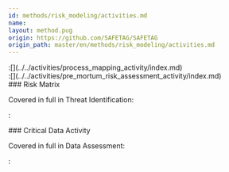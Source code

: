 ```yaml
---
id: methods/risk_modeling/activities.md
name: 
layout: method.pug
origin: https://github.com/SAFETAG/SAFETAG
origin_path: master/en/methods/risk_modeling/activities.md
---
```


<div class="boxtext">
:[](../../activities/process_mapping_activity/index.md)
</div>

<div class="boxtext">
:[](../../activities/pre_mortum_risk_assessment_activity/index.md)
</div>

<div class="boxtext">
### Risk Matrix 

Covered in full in Threat Identification:

:[](../../activities/risk_matrix/approach.md)
</div>

<div class="boxtext">
### Critical Data Activity

Covered in full in Data Assessment:

:[](../../activities/sensitive_data/approach.md)
</div>



